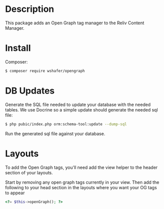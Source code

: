Description
===========

This package adds an Open Graph tag manager to the Reliv Content Manager.


Install
=======

Composer:

```bash
$ composer require wshafer/opengraph
```

DB Updates
==========

Generate the SQL file needed to update your database with the needed
tables.  We use Docrine so a simple update should generate the needed
sql file:

```bash
$ php pubic/index.php orm:schema-tool:update --dump-sql
```

Run the generated sql file against your database.

Layouts
=======
To add the Open Graph tags, you'll need add the view helper to the 
header section of your layouts.

Start by removing any open graph tags currently in your view.  Then add
the following to your head section in the layouts where you want
your OG tags to appear

```php
<?= $this->openGraph(); ?>
```
